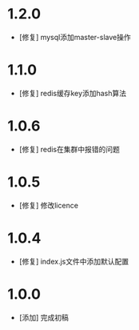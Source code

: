 # 1.2.0
- [修复] mysql添加master-slave操作

# 1.1.0
- [修复] redis缓存key添加hash算法

# 1.0.6
- [修复] redis在集群中报错的问题

# 1.0.5
- [修复] 修改licence

# 1.0.4
- [修复] index.js文件中添加默认配置

# 1.0.0
- [添加] 完成初稿